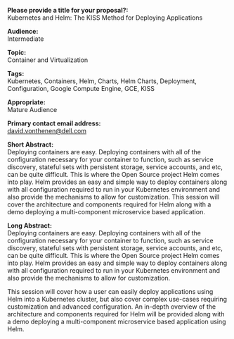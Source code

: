 **Please provide a title for your proposal?:**  
Kubernetes and Helm: The KISS Method for Deploying Applications

**Audience:**  
Intermediate

**Topic:**  
Container and Virtualization

**Tags:**  
Kubernetes, Containers, Helm, Charts, Helm Charts, Deployment, Configuration, Google Compute Engine, GCE, KISS

**Appropriate:**  
Mature Audience

**Primary contact email address:**  
david.vonthenen@dell.com

**Short Abstract:**  
Deploying containers are easy. Deploying containers with all of the configuration necessary for your container to function, such as service discovery, stateful sets with persistent storage, service accounts, and etc, can be quite difficult. This is where the Open Source project Helm comes into play. Helm provides an easy and simple way to deploy containers along with all configuration required to run in your Kubernetes environment and also provide the mechanisms to allow for customization. This session will cover the architecture and components required for Helm along with a demo deploying a multi-component microservice based application.

**Long Abstract:**  
Deploying containers are easy. Deploying containers with all of the configuration necessary for your container to function, such as service discovery, stateful sets with persistent storage, service accounts, and etc, can be quite difficult. This is where the Open Source project Helm comes into play. Helm provides an easy and simple way to deploy containers along with all configuration required to run in your Kubernetes environment and also provide the mechanisms to allow for customization.

This session will cover how a user can easily deploy applications using Helm into a Kubernetes cluster, but also cover complex use-cases requiring customization and advanced configuration. An in-depth overview of the architecture and components required for Helm will be provided along with a demo deploying a multi-component microservice based application using Helm.
